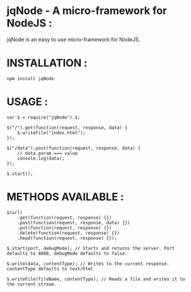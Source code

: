 jqNode - A micro-framework for NodeJS : 
=======================================
jqNode is an easy to use micro-framework for NodeJS.

INSTALLATION :
==============
	npm install jqNode

USAGE :
=======
	var $ = require("jqNode").$;

	$("/").get(function(request, response, data) {
		$.writeFile("index.html");
	});

	$("/data").post(function(request, response, data) {
		// data.param === value
		console.log(data);
	});

	$.start();


METHODS AVAILABLE : 
===================

	$(url)
		.get(function(request, response) {})
		.post(function(request, response, data) {})
		.put(function(request, response) {})
		.delete(function(request, response) {})
		.head(function(request, response) {});

	$.start(port, debugMode); // Starts and returns the server. Port defaults to 8888, debugMode defaults to false.

	$.write(data, contentType); // Writes to the current response. contentType defaults to text/html

	$.writeFile(fileName, contentType); // Reads a file and writes it to the current stream.
